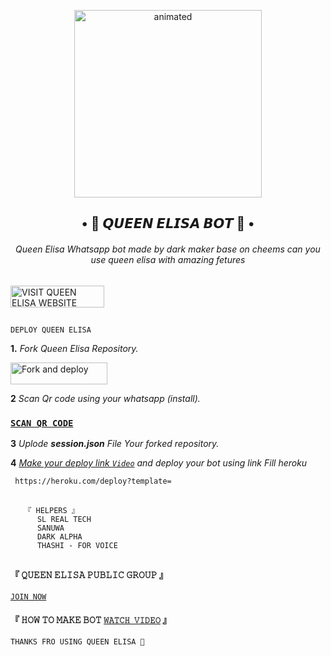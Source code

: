 
<p align="center">
  <img src="https://i.ibb.co/HdYV0hJ/Anonymous-Wallpaper-1.jpg" alt="animated" width="300" height="300" />
</p>
  <h2 align="center">• 💃 𝙌𝙐𝙀𝙀𝙉 𝙀𝙇𝙄𝙎𝘼 𝘽𝙊𝙏 💃 •<br></h2>
  
  
<h6 align= "center"> 
Queen Elisa Whatsapp bot made by dark maker base on cheems can you use queen elisa with amazing fetures
</h6>

## 

<p align="left">
<a href="http://www.queenelisa.42web.io"><img align="center" src="https://i.ibb.co/HdYV0hJ/Anonymous-Wallpaper-1.jpg" alt="VISIT QUEEN ELISA WEBSITE" height="35" width="150" /></a>
</p align="left">

## 



`DEPLOY QUEEN ELISA`
 
**1.** _Fork Queen Elisa Repository._

<p align="left">
<a href="https://github.com/DarkMakerofc/Queen-Elisa-MD-V2/fork"><img align="center" src="https://telegra.ph/file/3514997e86c4bb12d8f67.png" alt="Fork and deploy" height="35" width="155" /></a>


**2** _Scan Qr code using your whatsapp (install)._


### [`SCAN QR CODE`](https://replit.com/@MRNima/QUEEN-ELISA-V2-MD-WHATSAPP-SCANER?v=1?outputonly=1&lite=1#index.js)



**3** _Uplode **session.json** File Your forked repository._


**4**  _[Make your deploy link `Video`]() and deploy your bot using link Fill heroku_

     https://heroku.com/deploy?template=

##  
##  
       『 𝙷𝙴𝙻𝙿𝙴𝚁𝚂 』
          𝚂𝙻 𝚁𝙴𝙰𝙻 𝚃𝙴𝙲𝙷 
          𝚂𝙰𝙽𝚄𝚆𝙰
          𝙳𝙰𝚁𝙺 𝙰𝙻𝙿𝙷𝙰
          𝚃𝙷𝙰𝚂𝙷𝙸 - 𝙵𝙾𝚁 𝚅𝙾𝙸𝙲𝙴

##
## 

#### 『 𝚀𝚄𝙴𝙴𝙽 𝙴𝙻𝙸𝚂𝙰 𝙿𝚄𝙱𝙻𝙸𝙲 𝙶𝚁𝙾𝚄𝙿 』
[`𝙹𝙾𝙸𝙽 𝙽𝙾𝚆`]()

#### 『 𝙷𝙾𝚆 𝚃𝙾 𝙼𝙰𝙺𝙴 𝙱𝙾𝚃 [`𝚆𝙰𝚃𝙲𝙷 𝚅𝙸𝙳𝙴𝙾`]() 』

`THANKS FRO USING QUEEN ELISA 💞`
